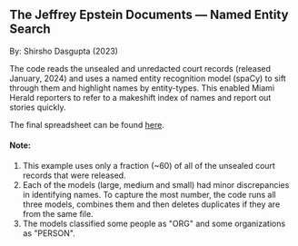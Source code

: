 ## The Jeffrey Epstein Documents — Named Entity Search

By: Shirsho Dasgupta (2023)

The code reads the unsealed and unredacted court records (released January, 2024) and uses a named entity recognition model (spaCy) to sift through them and highlight names by entity-types. This enabled Miami Herald reporters to refer to a makeshift index of names and report out stories quickly. 

The final spreadsheet can be found [here](https://github.com/shirshod/epstein_records/tree/main/epstein_index.csv).

#### Note: 
1. This example uses only a fraction (~60) of all of the unsealed court records that were released.
2. Each of the models (large, medium and small) had minor discrepancies in identifying names. To capture the most number, the code runs all three models, combines them and then deletes duplicates if they are from the same file. 
3. The models classified some people as "ORG" and some organizations as "PERSON".
